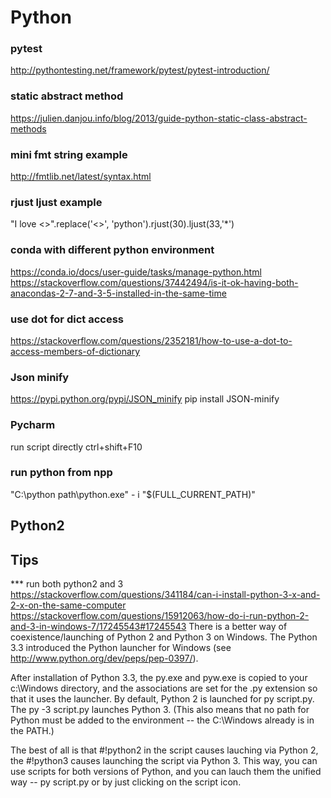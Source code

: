 # Python

### pytest
http://pythontesting.net/framework/pytest/pytest-introduction/


### static abstract method
https://julien.danjou.info/blog/2013/guide-python-static-class-abstract-methods

### mini fmt string example
http://fmtlib.net/latest/syntax.html

### rjust ljust example
"I love <>".replace('<>', 'python').rjust(30).ljust(33,'*')

### conda with different python environment
https://conda.io/docs/user-guide/tasks/manage-python.html
https://stackoverflow.com/questions/37442494/is-it-ok-having-both-anacondas-2-7-and-3-5-installed-in-the-same-time

### use dot for dict access
https://stackoverflow.com/questions/2352181/how-to-use-a-dot-to-access-members-of-dictionary

### Json minify
https://pypi.python.org/pypi/JSON_minify
pip install JSON-minify

### Pycharm
run script directly ctrl+shift+F10

### run python from npp
"C:\python path\python.exe" - i "$(FULL_CURRENT_PATH)"


## Python2

## Tips
*** run both python2 and 3
https://stackoverflow.com/questions/341184/can-i-install-python-3-x-and-2-x-on-the-same-computer
https://stackoverflow.com/questions/15912063/how-do-i-run-python-2-and-3-in-windows-7/17245543#17245543
There is a better way of coexistence/launching of Python 2 and Python 3 on Windows. The Python 3.3 introduced the Python launcher for Windows (see http://www.python.org/dev/peps/pep-0397/).

After installation of Python 3.3, the py.exe and pyw.exe is copied to your c:\Windows directory, and the associations are set for the .py extension so that it uses the launcher. By default, Python 2 is launched for py script.py. The py -3 script.py launches Python 3. (This also means that no path for Python must be added to the environment -- the C:\Windows already is in the PATH.)

The best of all is that #!python2 in the script causes lauching via Python 2, the #!python3 causes launching the script via Python 3. This way, you can use scripts for both versions of Python, and you can lauch them the unified way -- py script.py or by just clicking on the script icon.






